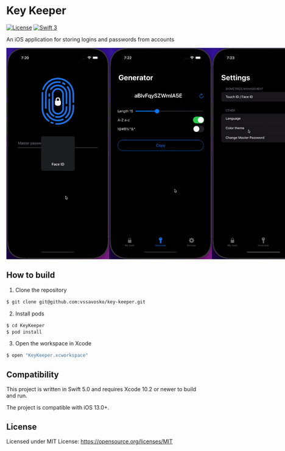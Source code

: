 # Key Keeper

[![License](http://img.shields.io/badge/License-MIT-green.svg?style=flat)](https://github.com/vssavosko/key-keeper/blob/main/README.md)
[![Swift 3](https://img.shields.io/badge/Swift-5.0-orange.svg?style=flat)](https://swift.org)

An iOS application for storing logins and passwords from accounts

<div style="display: flex; justify-content: space-between;">
  <img style="width: 270px;" src="myVault.gif" />
  <img style="width: 270px;" src="generator.gif" />
  <img style="width: 270px;" src="settings.gif" />
</div>

## How to build

1) Clone the repository

```bash
$ git clone git@github.com:vssavosko/key-keeper.git
```

2) Install pods

```bash
$ cd KeyKeeper
$ pod install
```

3) Open the workspace in Xcode

```bash
$ open "KeyKeeper.xcworkspace"
```

## Compatibility

This project is written in Swift 5.0 and requires Xcode 10.2 or newer to build and run.

The project is compatible with iOS 13.0+.

## License

Licensed under MIT License: https://opensource.org/licenses/MIT
